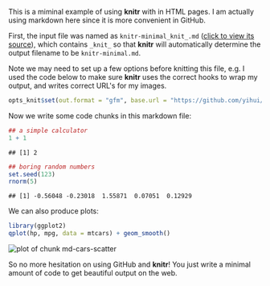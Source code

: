 
This is a miminal example of using **knitr** with in HTML pages. I am actually using markdown here since it is more convenient in GitHub.

First, the input file was named as `knitr-minimal_knit_.md` ([click to view its source](https://github.com/yihui/knitr/raw/master/inst/examples/knitr-minimal_knit_.md)), which contains `_knit_` so that **knitr** will automatically determine the output filename to be `knitr-minimal.md`. 

Note we may need to set up a few options before knitting this file, e.g. I used the code below to make sure **knitr** uses the correct hooks to wrap my output, and writes correct URL's for my images.

```r
opts_knit$set(out.format = "gfm", base.url = "https://github.com/yihui/knitr/raw/master/inst/examples/")
```



Now we write some code chunks in this markdown file:

```r
## a simple calculator
1 + 1
```
```
## [1] 2
```
```r
## boring random numbers
set.seed(123)
rnorm(5)
```
```
## [1] -0.56048 -0.23018  1.55871  0.07051  0.12929
```



We can also produce plots:

```r
library(ggplot2)
qplot(hp, mpg, data = mtcars) + geom_smooth()
```
![plot of chunk md-cars-scatter](https://github.com/yihui/knitr/raw/master/inst/examples/md-cars-scatter.png)


So no more hesitation on using GitHub and **knitr**! You just write a minimal amount of code to get beautiful output on the web.
